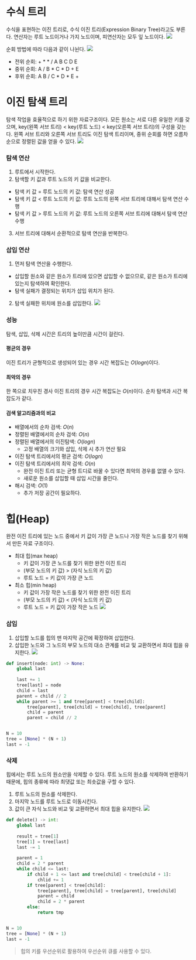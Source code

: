 # 수식 트리
수식을 표현하는 이진 트리로, 수식 이진 트리(Expression Binary Tree)라고도 부른다. 연산자는 루트 노드이거나 가지 노드이며, 피연산자는 모두 잎 노드이다.
![](https://velog.velcdn.com/images/pyoung/post/6e9b06f4-465b-45a5-91ed-7b96827b687c/image.jpeg)

순회 방법에 따라 다음과 같이 나뉜다.
![](https://velog.velcdn.com/images/pyoung/post/17fa46c4-407e-4aeb-9263-fec807a0d2b5/image.jpeg)

- 전위 순회: + * * / A B C D E
- 중위 순회: A / B * C * D + E
- 후위 순회: A B / C * D * E +

# 이진 탐색 트리
탐색 작업을 효율적으로 하기 위한 자료구조이다. 모든 원소는 서로 다른 유일한 키를 갖으며, key(왼쪽 서브 트리) < key(루트 노드) < key(오른쪽 서브 트리)의 구성을 갖는다. 왼쪽 서브 트리와 오른쪽 서브 트리도 이진 탐색 트리이며, 중위 순회를 하면 오름차순으로 정렬된 값을 얻을 수 있다.
![](https://velog.velcdn.com/images/pyoung/post/2c39653b-6ffb-44c6-905c-5bbcf34633de/image.jpeg)

### 탐색 연산
1. 루트에서 시작한다.
2. 탐색할 키 값과 루트 노드의 키 값을 비교한다.
  - 탐색 키 값 = 루트 노드의 키 값: 탐색 연산 성공
  - 탐색 키 값 < 루트 노드의 키 값: 루트 노드의 왼쪽 서브 트리에 대해서 탐색 연산 수행
  - 탐색 키 값 > 루트 노드의 키 값: 루트 노드의 오른쪽 서브 트리에 대해서 탐색 연산 수행
3. 서브 트리에 대해서 순환적으로 탐색 연산을 반복한다.

### 삽입 연산
1. 먼저 탐색 연산을 수행한다.
  - 삽입할 원소와 같은 원소가 트리에 있으면 삽입할 수 없으므로, 같은 원소가 트리에 있는지 탐색하여 확인한다.
  - 탐색 실패가 결정되는 위치가 삽입 위치가 된다.
2. 탐색 실패한 위치에 원소를 삽입한다.
![](https://velog.velcdn.com/images/pyoung/post/44fec0a3-c984-43bf-8888-dae19ad261b5/image.jpeg)

### 성능
탐색, 삽입, 삭제 시간은 트리의 높이만큼 시간이 걸린다.

#### 평균의 경우
이진 트리가 균형적으로 생성되어 있는 경우 시간 복잡도는 $O(log n)$이다.

#### 최악의 경우
한 쪽으로 치우친 경사 이진 트리의 경우 시간 복잡도는 $O(n)$이다. 순차 탐색과 시간 복잡도가 같다.

#### 검색 알고리즘과의 비교
- 배열에서의 순차 검색: $O(n)$
- 정렬된 배열에서의 순차 검색: $O(n)$
- 정렬된 배열에서의 이진탐색: $O(log n)$
  - 고정 배열의 크기와 삽입, 삭제 시 추가 연산 필요
- 이진 탐색 트리에서의 평균 검색: $O(log n)$
- 이진 탐색 트리에서의 최악 검색: $O(n)$
  - 완전 이진 트리 또는 균형 트디로 바꿀 수 있다면 최악의 경우를 없앨 수 있다.
  - 새로운 원소를 삽입할 때 삽입 시간을 줄인다.
- 해시 검색: $O(1)$
  - 추가 저장 공간이 필요하다.
  
# 힙(Heap)
완전 이진 트리에 있는 노드 중에서 키 값이 가장 큰 노드나 가장 작은 노드를 찾기 위해서 만든 자료 구조이다.

- 최대 힙(max heap)
  - 키 값이 가장 큰 노드를 찾기 위한 <span stylel="color: red;">완전 이진 트리</span>
  - (부모 노드의 키 값) > (자식 노드의 키 값)
  - 루트 노드 = 키 값이 가장 큰 노드
- 최소 힙(min heap)
  - 키 값이 가장 작은 노드를 찾기 위한 <span stylel="color: red;">완전 이진 트리</span>
  - (부모 노드의 키 값) < (자식 노드의 키 값)
  - 루트 노드 = 키 값이 가장 작은 노드
  ![](https://velog.velcdn.com/images/pyoung/post/614441dd-1efa-48ca-a5f5-0366be0ac9d8/image.jpeg)

### 삽입
1. 삽입할 노드를 힙의 맨 마지막 공간에 확장하여 삽입한다.
2. 삽입한 노드와 그 노드의 부모 노드의 대소 관계를 비교 및 교환하면서 최대 힙을 유지한다.
![](https://velog.velcdn.com/images/pyoung/post/b9878535-f0d4-4aa9-8bc4-22fa167f5cd4/image.jpeg)

```py
def insert(node: int) -> None:
	global last
    
    last += 1
    tree[last] = node
    child = last
    parent = child // 2
    while parent >= 1 and tree[parent] < tree[child]:
    	tree[parent], tree[child] = tree[child], tree[parent]
        child = parent
        parent = child // 2


N = 10
tree = [None] * (N + 1)
last = -1
```

### 삭제
힙에서는 루트 노드의 원소만을 삭제할 수 있다. 루트 노드의 원소를 삭제하여 반환하기 때문에, 힙의 종류에 따라 최댓값 또는 최솟값을 구할 수 있다.
1. 루트 노드의 원소를 삭제한다.
2. 마지막 노드를 루트 노드로 이동시킨다.
3. 값이 큰 자식 노드와 비교 및 교환하면서 최대 힙을 유지한다.
![](https://velog.velcdn.com/images/pyoung/post/2b5fc018-4a5b-4e11-a5e9-e568e026d513/image.jpeg)

```py
def delete() -> int:
	global last
    
    result = tree[1]
    tree[1] = tree[last]
    last -= 1
    
    parent = 1
    child = 2 * parent
    while child <= last:
    	if child + 1 <= last and tree[child] < tree[child + 1]:
        	chlid += 1
        if tree[parent] < tree[child]:
        	tree[parent], tree[child] = tree[parent], tree[child]
            parent = child
            child = 2 * parent
        else:
        	return tmp


N = 10
tree = [None] * (N + 1)
last = -1
```

> 힙의 키를 우선순위로 활용하여 우선순위 큐를 사용할 수 있다.
